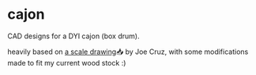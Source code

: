 # cajon


CAD designs for a DYI cajon (box drum).

heavily based on [a scale drawing][1]📥 by Joe Cruz, with some modifications made to fit my current wood stock :)



[1]: https://tnmarketing.s3.amazonaws.com/content/wwgoa/How-to-Build-a-Cajon-Drum-WWGOA.PDF
